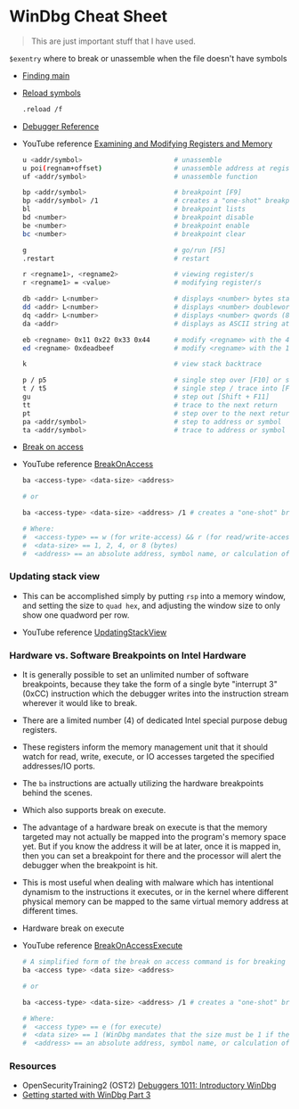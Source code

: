 # WinDbg Cheat Sheet

> This are just important stuff that I have used.

`$exentry` where to break or unassemble when the file doesn't have symbols

- [Finding main](https://www.youtube.com/watch?v=FCGpXLtCzLY)

- [Reload symbols](https://docs.microsoft.com/en-us/windows-hardware/drivers/debugger/-reload--reload-module-)

  ```sh
  .reload /f
  ```

- [Debugger Reference](https://docs.microsoft.com/en-us/windows-hardware/drivers/debugger/debugger-reference)

- YouTube reference [Examining and Modifying Registers and Memory](https://youtu.be/YwpWiPiDrDs)

  ```sh
  u <addr/symbol>                       # unassemble
  u poi(regnam+offset)                  # unassemble address at register + offset / pointer
  uf <addr/symbol>                      # unassemble function

  bp <addr/symbol>                      # breakpoint [F9]
  bp <addr/symbol> /1                   # creates a "one-shot" breakpoint. After this breakpoint is triggered, it is deleted from the breakpoint list.
  bl                                    # breakpoint lists
  bd <number>                           # breakpoint disable
  be <number>                           # breakpoint enable
  bc <number>                           # breakpoint clear

  g                                     # go/run [F5]
  .restart                              # restart

  r <regname1>, <regname2>              # viewing register/s
  r <regname1> = <value>                # modifying register/s

  db <addr> L<number>                   # displays <number> bytes starting at <address>
  dd <addr> L<number>                   # displays <number> doublewords (4 bytes) starting at <address>
  dq <addr> L<number>                   # displays <number> qwords (8 bytes) starting at <address>
  da <addr>                             # displays as ASCII string at that address until first null terminator

  eb <regname> 0x11 0x22 0x33 0x44      # modify <regname> with the 4 bytes
  ed <regname> 0xdeadbeef               # modify <regname> with the 1 doubleword (4 bytes)

  k                                     # view stack backtrace

  p / p5                                # single step over [F10] or step over 5 instructions
  t / t5                                # single step / trace into [F11 / F8] or step into 5 instructions
  gu                                    # step out [Shift + F11]
  tt                                    # trace to the next return
  pt                                    # step over to the next return
  pa <addr/symbol>                      # step to address or symbol
  ta <addr/symbol>                      # trace to address or symbol
  ```

- [Break on access](https://docs.microsoft.com/en-us/windows-hardware/drivers/debugger/ba--break-on-access-)

- YouTube reference [BreakOnAccess](https://www.youtube.com/watch?v=6X6FKklY2Qw)

  ```sh
  ba <access-type> <data-size> <address>

  # or

  ba <access-type> <data-size> <address> /1 # creates a "one-shot" breakpoint. After this breakpoint is triggered, it is deleted from the breakpoint list.

  # Where:
  #  <access-type> == w (for write-access) && r (for read/write-access)
  #  <data-size> == 1, 2, 4, or 8 (bytes)
  #  <address> == an absolute address, symbol name, or calculation of an address like "rsp+0x24"
  ```

### Updating stack view

- This can be accomplished simply by putting `rsp` into a memory window, and setting the size to `quad hex`, and adjusting the window size to only show one quadword per row.

- YouTube reference [UpdatingStackView](https://youtu.be/GlyOqapLhN8)

### Hardware vs. Software Breakpoints on Intel Hardware
-  It is generally possible to set an unlimited number of software breakpoints, because they take the form of a single byte "interrupt 3" (0xCC) instruction which the debugger writes into the instruction stream wherever it would like to break.
- There are a limited number (4) of dedicated Intel special purpose debug registers.
- These registers inform the memory management unit that it should watch for read, write, execute, or IO accesses targeted the specified addresses/IO ports.
- The `ba` instructions are actually utilizing the hardware breakpoints behind the scenes.
- Which also supports break on execute.
- The advantage of a hardware break on execute is that the memory targeted may not actually be mapped into the program's memory space yet. But if you know the address it will be at later, once it is mapped in, then you can set a breakpoint for there and the processor will alert the debugger when the breakpoint is hit.
- This is most useful when dealing with malware which has intentional dynamism to the instructions it executes, or in the kernel where different physical memory can be mapped to the same virtual memory address at different times.

- Hardware break on execute

- YouTube reference [BreakOnAccessExecute](https://youtu.be/pzN9ZCgV0rA)

  ```sh
  # A simplified form of the break on access command is for breaking on execute is:
  ba <access type> <data size> <address>

  # or

  ba <access-type> <data-size> <address> /1 # creates a "one-shot" breakpoint. After this breakpoint is triggered, it is deleted from the breakpoint list.

  # Where:
  #  <access type> == e (for execute)
  #  <data size> == 1 (WinDbg mandates that the size must be 1 if the type is "e")
  #  <address> == an absolute address, symbol name, or calculation of an address like "rsp+0x24"
  ```

### Resources

- OpenSecurityTraining2 (OST2) [Debuggers 1011: Introductory WinDbg](https://p.ost2.fyi/courses/course-v1:OpenSecurityTraining2+Dbg1011_WinDbg1+2021_v1/course/)
- [Getting started with WinDbg Part 3](http://blog.opensecurityresearch.com/2013/12/getting-started-with-windbg-part-3.html)